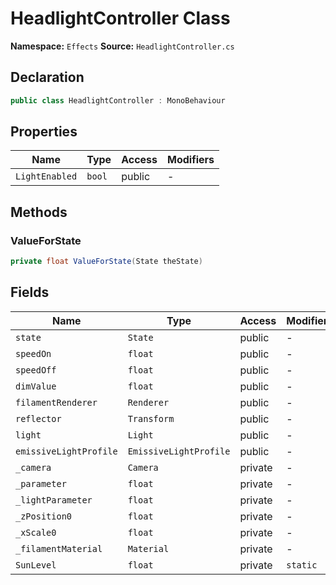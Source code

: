 # HeadlightController Class

**Namespace:** `Effects`
**Source:** `HeadlightController.cs`

## Declaration

```csharp
public class HeadlightController : MonoBehaviour
```

## Properties

| Name | Type | Access | Modifiers |
|------|------|--------|-----------|
| `LightEnabled` | `bool` | public | - |

## Methods

### ValueForState

```csharp
private float ValueForState(State theState)
```

## Fields

| Name | Type | Access | Modifiers |
|------|------|--------|-----------|
| `state` | `State` | public | - |
| `speedOn` | `float` | public | - |
| `speedOff` | `float` | public | - |
| `dimValue` | `float` | public | - |
| `filamentRenderer` | `Renderer` | public | - |
| `reflector` | `Transform` | public | - |
| `light` | `Light` | public | - |
| `emissiveLightProfile` | `EmissiveLightProfile` | public | - |
| `_camera` | `Camera` | private | - |
| `_parameter` | `float` | private | - |
| `_lightParameter` | `float` | private | - |
| `_zPosition0` | `float` | private | - |
| `_xScale0` | `float` | private | - |
| `_filamentMaterial` | `Material` | private | - |
| `SunLevel` | `float` | private | `static` |

